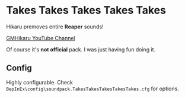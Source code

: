 # Takes Takes Takes Takes Takes

Hikaru premoves entire **Reaper** sounds!

[GMHikaru YouTube Channel](https://www.youtube.com/GMHikaru)

Of course it's **not official** pack. I was just having fun doing it.

## Config

Highly configurable. Check `BepInEx\config\soundpack.TakesTakesTakesTakesTakes.cfg` for options.
